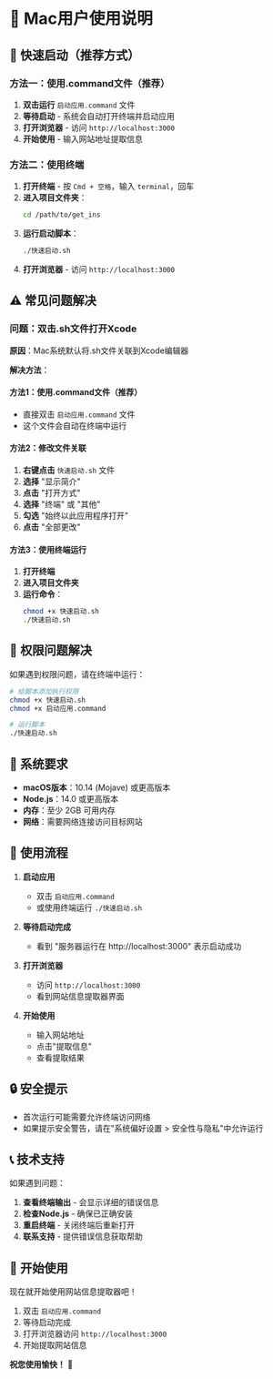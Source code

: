 # 🍎 Mac用户使用说明

## 🚀 快速启动（推荐方式）

### 方法一：使用.command文件（推荐）

1. **双击运行** `启动应用.command` 文件
2. **等待启动** - 系统会自动打开终端并启动应用
3. **打开浏览器** - 访问 `http://localhost:3000`
4. **开始使用** - 输入网站地址提取信息

### 方法二：使用终端

1. **打开终端** - 按 `Cmd + 空格`，输入 `terminal`，回车
2. **进入项目文件夹**：
   ```bash
   cd /path/to/get_ins
   ```
3. **运行启动脚本**：
   ```bash
   ./快速启动.sh
   ```
4. **打开浏览器** - 访问 `http://localhost:3000`

## ⚠️ 常见问题解决

### 问题：双击.sh文件打开Xcode

**原因**：Mac系统默认将.sh文件关联到Xcode编辑器

**解决方法**：

#### 方法1：使用.command文件（推荐）
- 直接双击 `启动应用.command` 文件
- 这个文件会自动在终端中运行

#### 方法2：修改文件关联
1. **右键点击** `快速启动.sh` 文件
2. **选择** "显示简介"
3. **点击** "打开方式"
4. **选择** "终端" 或 "其他"
5. **勾选** "始终以此应用程序打开"
6. **点击** "全部更改"

#### 方法3：使用终端运行
1. **打开终端**
2. **进入项目文件夹**
3. **运行命令**：
   ```bash
   chmod +x 快速启动.sh
   ./快速启动.sh
   ```

## 🔧 权限问题解决

如果遇到权限问题，请在终端中运行：

```bash
# 给脚本添加执行权限
chmod +x 快速启动.sh
chmod +x 启动应用.command

# 运行脚本
./快速启动.sh
```

## 📱 系统要求

- **macOS版本**：10.14 (Mojave) 或更高版本
- **Node.js**：14.0 或更高版本
- **内存**：至少 2GB 可用内存
- **网络**：需要网络连接访问目标网站

## 🎯 使用流程

1. **启动应用**
   - 双击 `启动应用.command`
   - 或使用终端运行 `./快速启动.sh`

2. **等待启动完成**
   - 看到 "服务器运行在 http://localhost:3000" 表示启动成功

3. **打开浏览器**
   - 访问 `http://localhost:3000`
   - 看到网站信息提取器界面

4. **开始使用**
   - 输入网站地址
   - 点击"提取信息"
   - 查看提取结果

## 🔒 安全提示

- 首次运行可能需要允许终端访问网络
- 如果提示安全警告，请在"系统偏好设置 > 安全性与隐私"中允许运行

## 📞 技术支持

如果遇到问题：

1. **查看终端输出** - 会显示详细的错误信息
2. **检查Node.js** - 确保已正确安装
3. **重启终端** - 关闭终端后重新打开
4. **联系支持** - 提供错误信息获取帮助

## 🎉 开始使用

现在就开始使用网站信息提取器吧！

1. 双击 `启动应用.command`
2. 等待启动完成
3. 打开浏览器访问 `http://localhost:3000`
4. 开始提取网站信息

**祝您使用愉快！** 🚀
